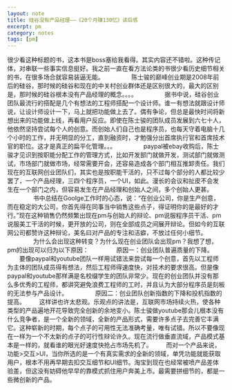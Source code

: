 ```yaml
---
layout: note
title: 硅谷没有产品经理——《20个月赚130亿》读后感
excerpt: pm
category: notes
tags: [pm]
---
```



很少看这种标题的书，这本书是boss塞给我看得。其实内容还不错啦。这种传记体，对串联一些事实信息挺好。我之前一直在看方法论类的书很少看历史细节相关的书，在很多场合就容易装逼无能。 
　　 
　　陈士骏的巅峰创业期是2008年前后的硅谷，那时候的硅谷和现在的中关村创业群体还是区别很大的，最大的区别是，那时候的硅谷根本没有产品经理的概念。。。。 
　　 
　　据书中说，硅谷创业团队最流行的搭配是几个有想法的工程师搭配一个设计师。谁一有想法就跟设计师说，让设计师设计一下，马上就把功能做上去了。偶有争论，但总是最快时间将新想出来的功能做上线，再看用户反应。即使在陈士骏的团队成员发展到六七十人，他依然坚持尝试每个人的创意。而创始人们自己也是程序员，也每天守着电脑十几个小时的工作，并无明显的分工，直到融资时，才勉强分出首席执行官和首席技术官的职位。这才是真正的扁平化管理。。。 
　　 
　　paypal被ebay收购后，陈士骏才见识到按职能分配工作的管理方式，比如开发部门就做开发，测试部门就做测试，市场部门就做市场，经常需要开会，还容易造成各个部门相互推卸责任。我们现在的互联网创业团队们，其实也是按职能干活的，只不过每个部分的人都比较少罢了，一个产品经理，三四个程序员，一个UI，如此。漫长的会议和扯皮不会发生在一个部门之内，但容易发生在产品经理和创始人之间，多个创始人更甚。 
　　 
　　书中总结在Goolge工作时的心态，说：“在创业公司，你是生产创意，而在稳定的大公司，你首先得在同事当中销售这些点子，得证明你的是最好的才行。”现在这种销售仍然频繁出现在pm与创始人的辩论、pm说服程序员干活、pm说服美工干活的时候，更开放的公司，则在全部成员之间展开辩论。但如今的互联网公司都赞许这种辩论，美名曰对产品的专注和洁癖，不放过任何小细节。 
　　 
　　为什么会出现这种转变？为什么现在创业团队会出现pm？我想了想，pm的出现可以归为以下原因： 
　　 
　　原因一：创业团队普遍质量的下降。 
　　要像paypal和youtube团队一样用试错法来尝试每一个创意，首先以工程师为主体的团队成员得有想法，然后工程师得速度快，对技术的要求很高。但是像paypal和youtube那样满是名校缀学生的团队非常少。现在的创业团队并没有那么多优秀的工程师，都讲究避免浪费工程师的工时，并且认为大部分程序员是刻板的无法参与产品设计。 
　　 
　　原因二：创业团队创新指数的下降和投机指数的提高。 
　　这样讲也许太悲观。乐观点的讲法是，互联网市场持续火热，使各种类型的产品遍地开花导致完全创新的余地变小。陈士骏做youtube那会儿根本没有什么竞争者，是一个全新的领域，全新的产品形式，需要许多点子去完善它丰满它。这种崭新的时期，每个点子的可用性无法准确考量，唯有试错。所以不要像现在一样为一个不太新的点子的可行性辩论许久。现在流行做垂直流域，产品模式基本是一样的，就看谁的眼光好速度快抢占市场先机了。 
　　而对一个产品来说，功能>交互>UI，当你所选的是一个有真实需求的全新的领域，单凭功能就能获取用户，根本不用再早期去扣交互细节和UI细节。淘宝到现在也经常被喷产品差体验差，但这没有妨碍他早早的靠模式抓住用户奔美上市。最需要拼细节的，都是一些微创新的产品。 

